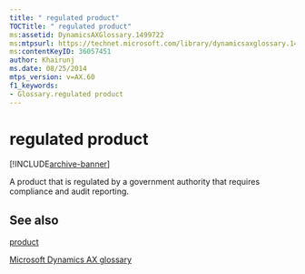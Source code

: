 ```yaml
---
title: " regulated product"
TOCTitle: " regulated product"
ms:assetid: DynamicsAXGlossary.1499722
ms:mtpsurl: https://technet.microsoft.com/library/dynamicsaxglossary.1499722(v=AX.60)
ms:contentKeyID: 36057451
author: Khairunj
ms.date: 08/25/2014
mtps_version: v=AX.60
f1_keywords:
- Glossary.regulated product
---
```


# regulated product


[!INCLUDE[archive-banner](includes/archive-banner.md)]

A product that is regulated by a government authority that requires compliance and audit reporting.

## See also

[product](product.md)

[Microsoft Dynamics AX glossary](glossary/microsoft-dynamics-ax-glossary.md)

  


